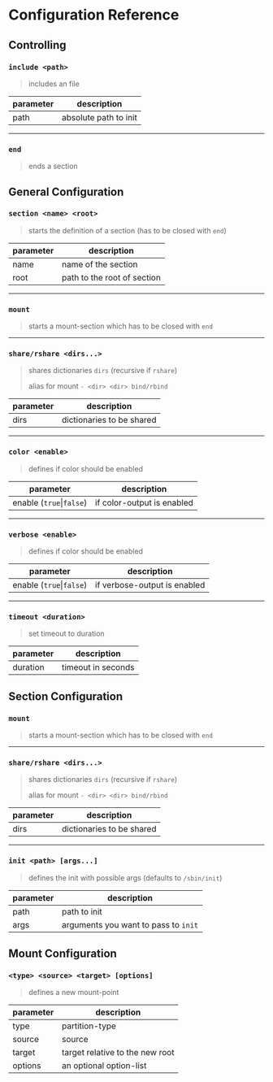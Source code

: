 # Configuration Reference

## Controlling

### `include <path>`

> includes an file

| parameter | description           |
| --------- | --------------------- |
| path      | absolute path to init |

---

### `end`

> ends a section

## General Configuration

### `section <name> <root>`

> starts the definition of a section (has to be closed with `end`)

| parameter | description                 |
| --------- | --------------------------- |
| name      | name of the section         |
| root      | path to the root of section |

---

### `mount`

> starts a mount-section which has to be closed with `end`

---

### `share/rshare <dirs...>`

> shares dictionaries `dirs` (recursive if `rshare`)
>
> alias for mount `- <dir> <dir> bind/rbind`

| parameter | description               |
| --------- | ------------------------- |
| dirs      | dictionaries to be shared |

---

### `color <enable>`

> defines if color should be enabled

| parameter                | description                |
| ------------------------ | -------------------------- |
| enable (`true`\|`false`) | if color-output is enabled |

---

### `verbose <enable>`

> defines if color should be enabled

| parameter                | description                  |
| ------------------------ | ---------------------------- |
| enable (`true`\|`false`) | if verbose-output is enabled |

---

### `timeout <duration>`

> set timeout to duration

| parameter | description        |
| --------- | ------------------ |
| duration  | timeout in seconds |

## Section Configuration

### `mount`

> starts a mount-section which has to be closed with `end`

---

### `share/rshare <dirs...>`

> shares dictionaries `dirs` (recursive if `rshare`)
>
> alias for mount `- <dir> <dir> bind/rbind`

| parameter | description               |
| --------- | ------------------------- |
| dirs      | dictionaries to be shared |

---

### `init <path> [args...]`

> defines the init with possible args (defaults to `/sbin/init`)

| parameter | description                          |
| --------- | ------------------------------------ |
| path      | path to init                         |
| args      | arguments you want to pass to `init` |

## Mount Configuration

### `<type> <source> <target> [options]`

> defines a new mount-point

| parameter | description                     |
| --------- | ------------------------------- |
| type      | partition-type                  |
| source    | source                          |
| target    | target relative to the new root |
| options   | an optional option-list         |
